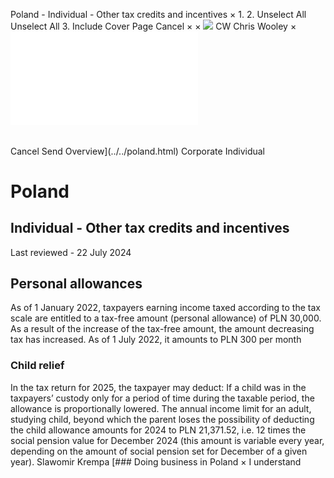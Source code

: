 Poland - Individual - Other tax credits and incentives
×
1.
2.
Unselect All
Unselect All
3.
Include Cover Page
Cancel
×
×
![](../../-/media/world-wide-tax-summaries/attachments/global---chris-wooley.ashx%3Frev=ac5e5f3223b34096b1afc2a6009c7320&revision=ac5e5f32-23b3-4096-b1af-c2a6009c7320&hash=859B7ADC84DC2CBEC9760E9E6EE7DE6D0A8BFCDF)
CW
Chris Wooley
×
![](other-tax-credits-and-incentives.html)
######
Cancel
Send
Overview](../../poland.html)
Corporate
Individual
# Poland
## Individual - Other tax credits and incentives
Last reviewed - 22 July 2024
## Personal allowances
As of 1 January 2022, taxpayers earning income taxed according to the tax scale are entitled to a tax-free amount (personal allowance) of PLN 30,000.
As a result of the increase of the tax-free amount, the amount decreasing tax has increased. As of 1 July 2022, it amounts to PLN 300 per month
### Child relief
In the tax return for 2025, the taxpayer may deduct:
If a child was in the taxpayers’ custody only for a period of time during the taxable period, the allowance is proportionally lowered.
The annual income limit for an adult, studying child, beyond which the parent loses the possibility of deducting the child allowance amounts for 2024 to PLN 21,371.52, i.e. 12 times the social pension value for December 2024 (this amount is variable every year, depending on the amount of social pension set for December of a given year).
Slawomir Krempa
[### Doing business in Poland
×
I understand